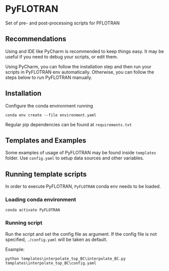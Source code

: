  # PyFLOTRAN
Set of pre- and post-processing scripts for PFLOTRAN


## Recommendations

Using and IDE like PyCharm is recommended to keep things easy. It may be useful if you need to debug your scripts,
or edit them.

Using PyCharm, you can follow the installation step and then run your scripts in PyFLOTRAN env automatically.
Otherwise, you can follow the steps below to run PyFLOTRAN manually.


## Installation
Configure the conda environment running

`conda env create --file environment.yaml`

Regular pip dependencies can be found at `requirements.txt`


## Templates and Examples

Some examples of usage of PyFLOTRAN may be found inside `templates` folder. Use `config.yaml` to setup data sources and 
other variables.


## Running template scripts

In order to execute PyFLOTRAN, `PyFLOTRAN` conda env needs to be loaded.


### Loading conda environment

`conda activate PyFLOTRAN`

### Running script

Run the script and set the config file as argument. If the config file is not specified, `./config.yaml` will be taken as default.

Example: 

`python templates\interpolate_top_BC\interpolate_BC.py templates\interpolate_top_BC\config.yaml`

